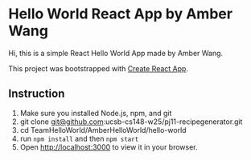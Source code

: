 # Hello World React App by Amber Wang
Hi, this is a simple React Hello World App made by Amber Wang.

This project was bootstrapped with [Create React App](https://github.com/facebook/create-react-app).

## Instruction

1. Make sure you installed Node.js, npm, and git
2. git clone git@github.com:ucsb-cs148-w25/pj11-recipegenerator.git
3. cd TeamHelloWorld/AmberHelloWorld/hello-world
4. run `npm install` and then `npm start`
5. Open [http://localhost:3000](http://localhost:3000) to view it in your browser.
